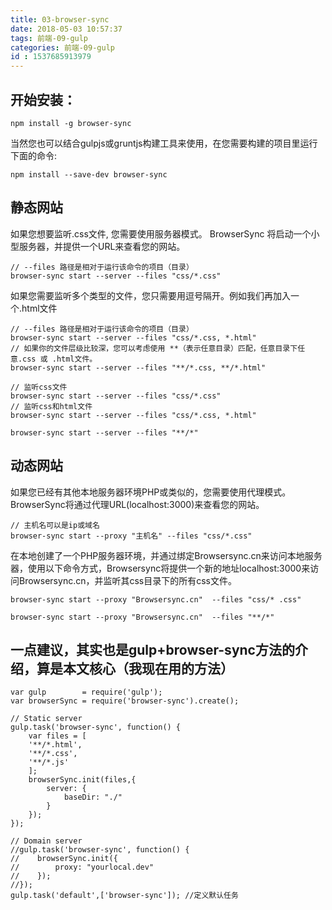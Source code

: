 ```yaml
---
title: 03-browser-sync
date: 2018-05-03 10:57:37
tags: 前端-09-gulp
categories: 前端-09-gulp
id : 1537685913979
---
```

## 开始安装：


```
npm install -g browser-sync
```
当然您也可以结合gulpjs或gruntjs构建工具来使用，在您需要构建的项目里运行下面的命令:

```
npm install --save-dev browser-sync
```
## 静态网站

如果您想要监听.css文件, 您需要使用服务器模式。 BrowserSync 将启动一个小型服务器，并提供一个URL来查看您的网站。

```
// --files 路径是相对于运行该命令的项目（目录）
browser-sync start --server --files "css/*.css"
```
如果您需要监听多个类型的文件，您只需要用逗号隔开。例如我们再加入一个.html文件

```
// --files 路径是相对于运行该命令的项目（目录）
browser-sync start --server --files "css/*.css, *.html"
// 如果你的文件层级比较深，您可以考虑使用 **（表示任意目录）匹配，任意目录下任意.css 或 .html文件。
browser-sync start --server --files "**/*.css, **/*.html"
```

```
// 监听css文件
browser-sync start --server --files "css/*.css"
// 监听css和html文件
browser-sync start --server --files "css/*.css, *.html"
```


```
browser-sync start --server --files "**/*"
```

## 动态网站

如果您已经有其他本地服务器环境PHP或类似的，您需要使用代理模式。 BrowserSync将通过代理URL(localhost:3000)来查看您的网站。


```
// 主机名可以是ip或域名
browser-sync start --proxy "主机名" --files "css/*.css"
```
在本地创建了一个PHP服务器环境，并通过绑定Browsersync.cn来访问本地服务器，使用以下命令方式，Browsersync将提供一个新的地址localhost:3000来访问Browsersync.cn，并监听其css目录下的所有css文件。

```
browser-sync start --proxy "Browsersync.cn"  --files "css/* .css"
```

```
browser-sync start --proxy "Browsersync.cn"  --files "**/*"
```


## 一点建议，其实也是gulp+browser-sync方法的介绍，算是本文核心（我现在用的方法）

```
var gulp        = require('gulp');
var browserSync = require('browser-sync').create();

// Static server
gulp.task('browser-sync', function() {
    var files = [
    '**/*.html',
    '**/*.css',
    '**/*.js'
    ];
    browserSync.init(files,{
        server: {
            baseDir: "./"
        }
    });
});

// Domain server
//gulp.task('browser-sync', function() {
//    browserSync.init({
//        proxy: "yourlocal.dev"
//    });
//});
gulp.task('default',['browser-sync']); //定义默认任务
```
